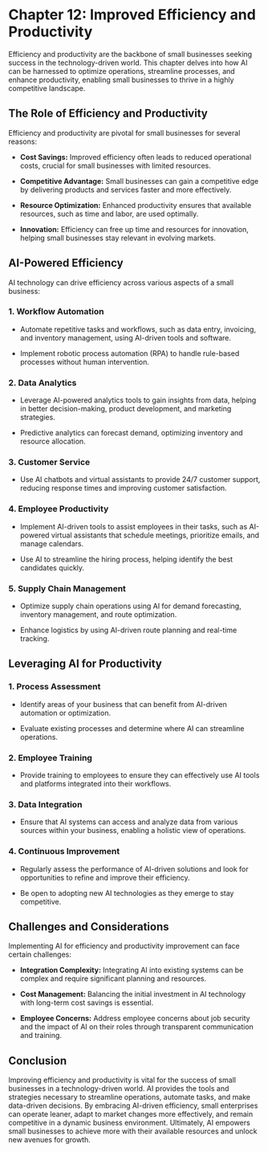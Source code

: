 Chapter 12: Improved Efficiency and Productivity
================================================

Efficiency and productivity are the backbone of small businesses seeking success in the technology-driven world. This chapter delves into how AI can be harnessed to optimize operations, streamline processes, and enhance productivity, enabling small businesses to thrive in a highly competitive landscape.

**The Role of Efficiency and Productivity**
-------------------------------------------

Efficiency and productivity are pivotal for small businesses for several reasons:

* **Cost Savings:** Improved efficiency often leads to reduced operational costs, crucial for small businesses with limited resources.

* **Competitive Advantage:** Small businesses can gain a competitive edge by delivering products and services faster and more effectively.

* **Resource Optimization:** Enhanced productivity ensures that available resources, such as time and labor, are used optimally.

* **Innovation:** Efficiency can free up time and resources for innovation, helping small businesses stay relevant in evolving markets.

**AI-Powered Efficiency**
-------------------------

AI technology can drive efficiency across various aspects of a small business:

### **1. Workflow Automation**

* Automate repetitive tasks and workflows, such as data entry, invoicing, and inventory management, using AI-driven tools and software.

* Implement robotic process automation (RPA) to handle rule-based processes without human intervention.

### **2. Data Analytics**

* Leverage AI-powered analytics tools to gain insights from data, helping in better decision-making, product development, and marketing strategies.

* Predictive analytics can forecast demand, optimizing inventory and resource allocation.

### **3. Customer Service**

* Use AI chatbots and virtual assistants to provide 24/7 customer support, reducing response times and improving customer satisfaction.

### **4. Employee Productivity**

* Implement AI-driven tools to assist employees in their tasks, such as AI-powered virtual assistants that schedule meetings, prioritize emails, and manage calendars.

* Use AI to streamline the hiring process, helping identify the best candidates quickly.

### **5. Supply Chain Management**

* Optimize supply chain operations using AI for demand forecasting, inventory management, and route optimization.

* Enhance logistics by using AI-driven route planning and real-time tracking.

**Leveraging AI for Productivity**
----------------------------------

### **1. Process Assessment**

* Identify areas of your business that can benefit from AI-driven automation or optimization.

* Evaluate existing processes and determine where AI can streamline operations.

### **2. Employee Training**

* Provide training to employees to ensure they can effectively use AI tools and platforms integrated into their workflows.

### **3. Data Integration**

* Ensure that AI systems can access and analyze data from various sources within your business, enabling a holistic view of operations.

### **4. Continuous Improvement**

* Regularly assess the performance of AI-driven solutions and look for opportunities to refine and improve their efficiency.

* Be open to adopting new AI technologies as they emerge to stay competitive.

**Challenges and Considerations**
---------------------------------

Implementing AI for efficiency and productivity improvement can face certain challenges:

* **Integration Complexity:** Integrating AI into existing systems can be complex and require significant planning and resources.

* **Cost Management:** Balancing the initial investment in AI technology with long-term cost savings is essential.

* **Employee Concerns:** Address employee concerns about job security and the impact of AI on their roles through transparent communication and training.

**Conclusion**
--------------

Improving efficiency and productivity is vital for the success of small businesses in a technology-driven world. AI provides the tools and strategies necessary to streamline operations, automate tasks, and make data-driven decisions. By embracing AI-driven efficiency, small enterprises can operate leaner, adapt to market changes more effectively, and remain competitive in a dynamic business environment. Ultimately, AI empowers small businesses to achieve more with their available resources and unlock new avenues for growth.
